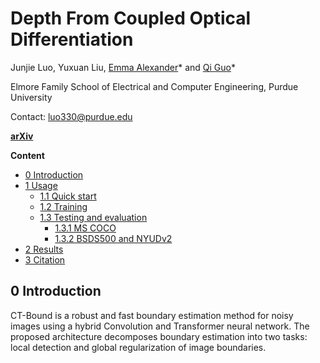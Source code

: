 # Depth From Coupled Optical Differentiation

Junjie Luo, Yuxuan Liu, [Emma Alexander](https://alexander.vision/)* and [Qi Guo](https://qiguo.org)*

Elmore Family School of Electrical and Computer Engineering, Purdue University

Contact: luo330@purdue.edu

<a href="https://arxiv.org/abs/2409.10725" title="arXiv">**arXiv**</a>

**Content**

- [0 Introduction](#0-introduction)
- [1 Usage](#1-usage)
  * [1.1 Quick start](#11-quick-start)
  * [1.2 Training](#12-training)
  * [1.3 Testing and evaluation](#13-testing-and-evaluation)
    + [1.3.1 MS COCO](#131-ms-coco)
    + [1.3.2 BSDS500 and NYUDv2](#132-bsds500-and-nyudv2)
- [2 Results](#2-results)
- [3 Citation](#3-citation)

## 0 Introduction

CT-Bound is a robust and fast boundary estimation method for noisy images using a hybrid Convolution and Transformer neural network. The proposed architecture decomposes boundary estimation into two tasks: local detection and global regularization of image boundaries. 
